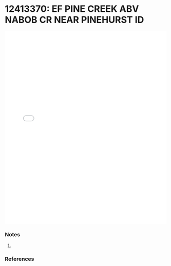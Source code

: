 # 12413370: EF PINE CREEK ABV NABOB CR NEAR PINEHURST ID

<iframe src="/_static/stations/12413370_fdc.html" width="100%" height="600" frameborder="0"></iframe>

### Notes
1. 

### References

